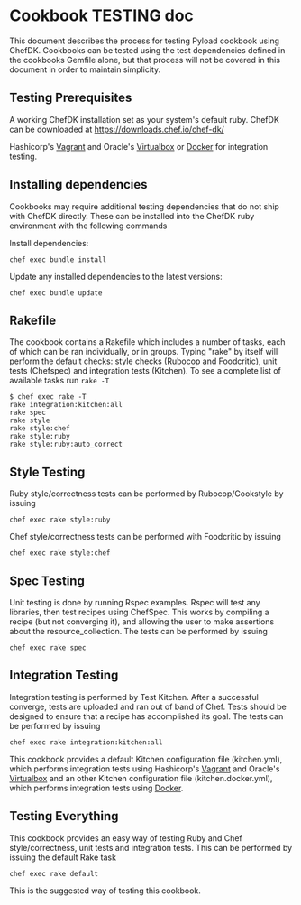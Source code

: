# Cookbook TESTING doc

This document describes the process for testing Pyload cookbook using ChefDK. Cookbooks can be tested using the test dependencies defined in the cookbooks Gemfile alone, but that process will not be covered in this document in order to maintain simplicity.

## Testing Prerequisites

A working ChefDK installation set as your system's default ruby. ChefDK can be downloaded at <https://downloads.chef.io/chef-dk/>

Hashicorp's [Vagrant](https://www.vagrantup.com/downloads.html) and Oracle's [Virtualbox](https://www.virtualbox.org/wiki/Downloads) or [Docker](https://www.docker.com/) for integration testing.

## Installing dependencies

Cookbooks may require additional testing dependencies that do not ship with ChefDK directly. These can be installed into the ChefDK ruby environment with the following commands

Install dependencies:

```shell
chef exec bundle install
```

Update any installed dependencies to the latest versions:

```shell
chef exec bundle update
```

## Rakefile

The cookbook contains a Rakefile which includes a number of tasks, each of which can be ran individually, or in groups. Typing "rake" by itself will perform the default checks: style checks (Rubocop and Foodcritic), unit tests (Chefspec) and integration tests (Kitchen). To see a complete list of available tasks run `rake -T`

```
$ chef exec rake -T
rake integration:kitchen:all
rake spec
rake style
rake style:chef
rake style:ruby
rake style:ruby:auto_correct
```

## Style Testing

Ruby style/correctness tests can be performed by Rubocop/Cookstyle by issuing

```shell
chef exec rake style:ruby
```

Chef style/correctness tests can be performed with Foodcritic by issuing

```shell
chef exec rake style:chef
```

## Spec Testing

Unit testing is done by running Rspec examples. Rspec will test any libraries, then test recipes using ChefSpec. This works by compiling a recipe (but not converging it), and allowing the user to make assertions about the resource_collection. The tests can be performed by issuing

```shell
chef exec rake spec
```

## Integration Testing

Integration testing is performed by Test Kitchen. After a successful converge, tests are uploaded and ran out of band of Chef. Tests should be designed to ensure that a recipe has accomplished its goal. The tests can be performed by issuing

```shell
chef exec rake integration:kitchen:all
```

This cookbook provides a default Kitchen configuration file (kitchen.yml), which performs integration tests using Hashicorp's [Vagrant](https://www.vagrantup.com/downloads.html) and Oracle's [Virtualbox](https://www.virtualbox.org/wiki/Downloads) and an other Kitchen configuration file (kitchen.docker.yml), which performs integration tests using [Docker](https://www.docker.com/).

## Testing Everything

This cookbook provides an easy way of testing Ruby and Chef style/correctness, unit tests and integration tests. This can be performed by issuing the default Rake task

```shell
chef exec rake default
```

This is the suggested way of testing this cookbook.
